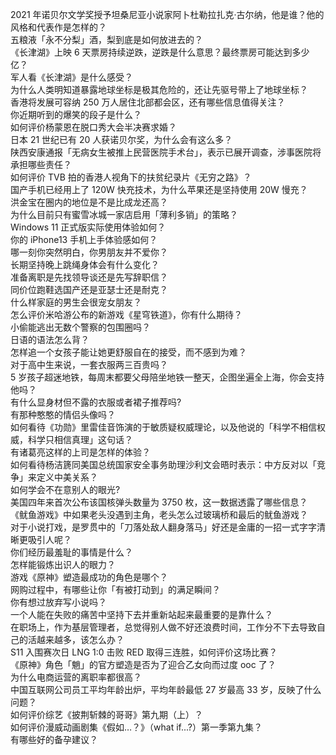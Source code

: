2021 年诺贝尔文学奖授予坦桑尼亚小说家阿卜杜勒拉扎克·古尔纳，他是谁？他的风格和代表作是怎样的？  
五粮液「永不分梨」酒，梨到底是如何放进去的？  
《长津湖》上映 6 天票房持续逆跌，逆跌是什么意思？最终票房可能达到多少亿？  
军人看《长津湖》是什么感受？  
为什么人类明知道暴露地球坐标是极其危险的，还让先驱号带上了地球坐标？  
香港将发展可容纳 250 万人居住北部都会区，还有哪些信息值得关注？  
你近期听到的爆笑的段子是什么？  
如何评价杨蒙恩在脱口秀大会半决赛求婚？  
日本 21 世纪已有 20 人获诺贝尔奖，为什么会有这么多？  
陕西安康通报「无病女生被推上民营医院手术台」，表示已展开调查，涉事医院将承担哪些责任？  
如何评价 TVB 拍的香港人视角下的扶贫纪录片《无穷之路》？  
国产手机已经用上了 120W 快充技术，为什么苹果还是坚持使用 20W 慢充？  
洪金宝在圈内的地位是不是比成龙还高？  
为什么目前只有蜜雪冰城一家店启用「薄利多销」的策略？  
Windows 11 正式版实际使用体验如何？  
你的 iPhone13 手机上手体验感如何？  
哪一刻你突然明白，你男朋友并不爱你？  
长期坚持晚上跳绳身体会有什么变化？  
准备离职是先找领导谈还是先写辞职信？  
同价位跑鞋选国产还是亚瑟士还是耐克？  
什么样家庭的男生会很宠女朋友？  
怎么评价米哈游公布的新游戏《星穹铁道》，你有什么期待？  
小偷能逃出无数个警察的包围圈吗？  
日语的语法怎么背？  
怎样追一个女孩子能让她更舒服自在的接受，而不感到为难？  
对于高中生来说，一套衣服两三百贵吗？  
5 岁孩子超迷地铁，每周末都要父母陪坐地铁一整天，企图坐遍全上海，你会支持他吗？  
有什么显身材但不露的衣服或者裙子推荐吗?  
有那种憨憨的情侣头像吗？  
如何看待《功勋》里雷佳音饰演的于敏质疑权威理论，以及他说的「科学不相信权威，科学只相信真理」这句话？  
有诸葛亮这样的上司是怎样的体验？  
如何看待杨洁篪同美国总统国家安全事务助理沙利文会晤时表示：中方反对以「竞争」来定义中美关系？  
如何学会不在意别人的眼光?  
美国四年来首次公布该国核弹头数量为 3750 枚，这一数据透露了哪些信息？  
《鱿鱼游戏》中如果老头没遇到主角，老头怎么过玻璃桥和最后的鱿鱼游戏？  
对于小说打戏，是罗贯中的「刀落处敌人翻身落马」好还是金庸的一招一式字字清晰更吸引人呢？  
你们经历最羞耻的事情是什么？  
怎样能锻炼出识人的眼力？  
游戏《原神》塑造最成功的角色是哪个？  
网购过程中，有哪些让你「有被打动到」的满足瞬间？  
你有想过放弃写小说吗？  
一个人能在失败的痛苦中坚持下去并重新站起来最重要的是靠什么？  
在职场上，作为基层管理者，总觉得别人做不好还浪费时间，工作分不下去导致自己的活越来越多，该怎么办？  
S11 入围赛次日 LNG 1:0 击败 RED 取得三连胜，如何评价这场比赛？  
《原神》角色「魈」的官方塑造是否为了迎合乙女向而过度 ooc 了？  
为什么电商运营的离职率都很高？  
中国互联网公司员工平均年龄出炉，平均年龄最低 27 岁最高 33 岁，反映了什么问题？  
如何评价综艺《披荆斩棘的哥哥》第九期（上）？  
如何评价漫威动画剧集《假如…？》（what if...?）第一季第九集？  
有哪些好的备孕建议？  
